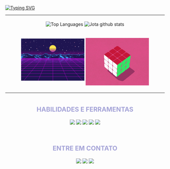 [![Typing SVG](https://readme-typing-svg.herokuapp.com/?color=A4A3D7&size=35&center=true&vCenter=true&width=1000&lines=Hello,+my+name+is+João+Antonio!;I'm+a+Computer+Science+Student.;Be+Welcome!+:%29)](https://git.io/typing-svg)

---

<div style="display: flex; flex-wrap: wrap; justify-content: center; gap: 20px; margin: 20px auto; max-width: 1000px;">

  <div style="flex: 2; min-width: 300px; text-align: center;">
    <img  
      src="https://github-readme-stats.vercel.app/api/top-langs/?username=jota-atn&layout=compact&hide_border=true&title_color=d4d3d7&text_color=efe1e4&bg_color=0d1117"
      style="max-width: 100%; height: auto; margin-bottom: 15px;" 
      alt="Top Languages" />
    <img 
      src="https://github-readme-stats.vercel.app/api?username=jota-atn&show_icons=true&count_private=true&hide_border=true&title_color=d4d3d7&icon_color=343357&text_color=efe1e4&bg_color=0d1117" 
      style="max-width: 100%; height: auto;" 
      alt="Jota github stats" /> 
  </div>

  <div style="flex: 1; min-width: 200px; text-align: center;">
    <img
      src="https://github.com/jota-atn/jota-atn/blob/main/images/neon.gif.gif?raw=true"
      style="width: 70%; max-width: 200px; margin-bottom: 15px;"  
      alt="PC user GIF" />
    <img
      src="https://github.com/jota-atn/jota-atn/blob/main/images/rubik-gif.gif?raw=true"
      style="width: 70%; max-width: 200px;"  
      alt="Rubik Cube GIF" />
  </div>
</div>

---

<div style="display: flex; flex-wrap: wrap; justify-content: center; gap: 40px; margin: 20px auto; max-width: 900px; text-align: center;">

  <div style="flex: 1; min-width: 250px;">
    <p style="color: #A4A3D7; font-size: 20px; font-weight: bold;">HABILIDADES E FERRAMENTAS</p>  
    <div>
      <img src="https://img.shields.io/badge/Python-3776AB?style=for-the-badge&logo=python&logoColor=white"/>
      <img src="https://img.shields.io/badge/Java-ED8B00?style=for-the-badge&logo=openjdk&logoColor=white"/>
      <img src="https://img.shields.io/badge/MySQL-00000F?style=for-the-badge&logo=mysql&logoColor=white"/>
      <img src="https://img.shields.io/badge/Wordpress-21759B?style=for-the-badge&logo=wordpress&logoColor=white"/>
      <img src="https://img.shields.io/badge/C-00599C?style=for-the-badge&logo=c&logoColor=white"/>
    </div>
  </div>

  <div style="flex: 1; min-width: 250px;">
    <p style="color: #A4A3D7; font-size: 20px; font-weight: bold;">ENTRE EM CONTATO</p>  
    <div>
      <img src="https://img.shields.io/badge/Gmail-D14836?style=for-the-badge&logo=gmail&logoColor=black"/>
      <img src="https://img.shields.io/badge/Instagram-E4405F?style=for-the-badge&logo=instagram&logoColor=white"/>
      <img src="https://img.shields.io/badge/LinkedIn-0077B5?style=for-the-badge&logo=linkedin&logoColor=white"/>
    </div>
  </div>

</div>
